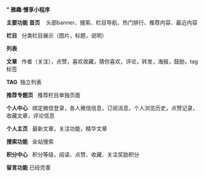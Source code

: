  **" 雅趣·慢享小程序** 


 **主要功能** 
 **首页**    头部banner、搜索、栏目导航、热门排行、推荐内容、最近内容

 **栏目**   分类栏目展示（图片，标题，说明）

 **列表**   

 **文章**   作者（关注），点赞，喜欢收藏，猜你喜欢，评论，转发，海报，鼓励，tag标签

 **TAG**  独立列表 

 **推荐专题页**   推荐栏目单独页面

 **个人中心**   绑定微信登录，各人微信信息，订阅消息，个人浏览历史，点赞记录，收藏文章，评论信息

 **个人主页**   最新文章，关注功能，精华文章

 **搜索功能**   全站搜索

 **积分中心**   积分等级，阅读、点赞、收藏、关注奖励积分

 **留言功能**   已经完善


